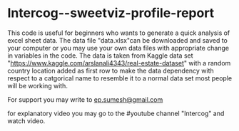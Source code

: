 # Intercog--sweetviz-profile-report
This code is useful for beginners who wants to generate a quick analysis of excel sheet data. 
The data file "data.xlsx"can be downloaded and saved to your computer or you may use your own data files with appropriate change in variables in the code.
The data is taken from Kaggle data set "https://www.kaggle.com/arslanali4343/real-estate-dataset" with a random country location added as first row to make the data dependency with respect to a catgorical name to resemble it to a normal data set most people will be working with.

For support you may write to ep.sumesh@gmail.com

for explanatory video you may go to the
#youtube channel "Intercog" and watch video.
